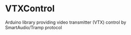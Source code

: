 # VTXControl
Arduino library providing video transmitter (VTX) control by SmartAudio/Tramp protocol
